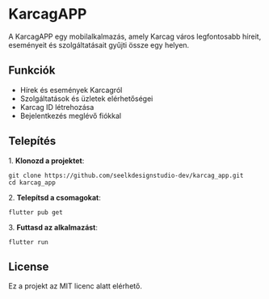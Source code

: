 
KarcagAPP
=========

A KarcagAPP egy mobilalkalmazás, amely Karcag város legfontosabb híreit, eseményeit és szolgáltatásait gyűjti össze egy helyen.

Funkciók
--------

*   Hírek és események Karcagról
*   Szolgáltatások és üzletek elérhetőségei
*   Karcag ID létrehozása
*   Bejelentkezés meglévő fiókkal

Telepítés
---------

1\. **Klonozd a projektet**:

    git clone https://github.com/seelkdesignstudio-dev/karcag_app.git
    cd karcag_app

2\. **Telepítsd a csomagokat**:

    flutter pub get

3\. **Futtasd az alkalmazást**:

    flutter run

License
-------

Ez a projekt az MIT licenc alatt elérhető.
